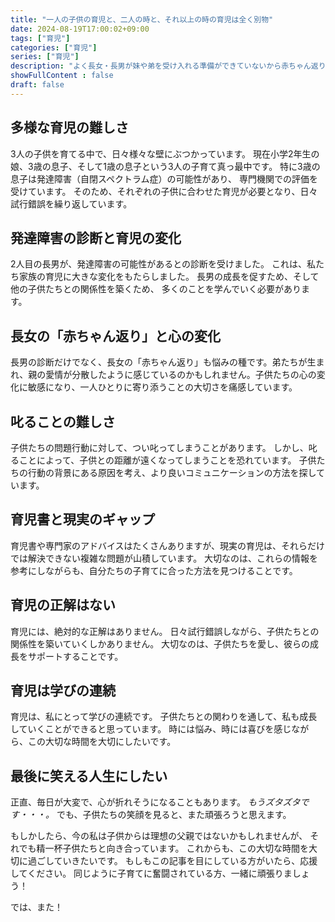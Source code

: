 ```yaml
---
title: "一人の子供の育児と、二人の時と、それ以上の時の育児は全く別物"
date: 2024-08-19T17:00:02+09:00
tags: ["育児"] 
categories: ["育児"]
series: ["育児"]
description: "よく長女・長男が妹や弟を受け入れる準備ができていないから赤ちゃん返りするとか言いますが、準備が出来ていないのは親だという事に気づきました。"
showFullContent : false
draft: false
---
```


## 多様な育児の難しさ
3人の子供を育てる中で、日々様々な壁にぶつかっています。
現在小学2年生の娘、3歳の息子、そして1歳の息子という3人の子育て真っ最中です。
特に3歳の息子は発達障害（自閉スペクトラム症）の可能性があり、
専門機関での評価を受けています。
そのため、それぞれの子供に合わせた育児が必要となり、日々試行錯誤を繰り返しています。

## 発達障害の診断と育児の変化
2人目の長男が、発達障害の可能性があるとの診断を受けました。
これは、私たち家族の育児に大きな変化をもたらしました。
長男の成長を促すため、そして他の子供たちとの関係性を築くため、
多くのことを学んでいく必要があります。

## 長女の「赤ちゃん返り」と心の変化

長男の診断だけでなく、長女の「赤ちゃん返り」も悩みの種です。弟たちが生まれ、親の愛情が分散したように感じているのかもしれません。子供たちの心の変化に敏感になり、一人ひとりに寄り添うことの大切さを痛感しています。

## 叱ることの難しさ

子供たちの問題行動に対して、つい叱ってしまうことがあります。
しかし、叱ることによって、子供との距離が遠くなってしまうことを恐れています。
子供たちの行動の背景にある原因を考え、より良いコミュニケーションの方法を探しています。

## 育児書と現実のギャップ

育児書や専門家のアドバイスはたくさんありますが、現実の育児は、それらだけでは解決できない複雑な問題が山積しています。
大切なのは、これらの情報を参考にしながらも、自分たちの子育てに合った方法を見つけることです。

## 育児の正解はない

育児には、絶対的な正解はありません。
日々試行錯誤しながら、子供たちとの関係性を築いていくしかありません。
大切なのは、子供たちを愛し、彼らの成長をサポートすることです。

## 育児は学びの連続

育児は、私にとって学びの連続です。
子供たちとの関わりを通して、私も成長していくことができると思っています。
時には悩み、時には喜びを感じながら、この大切な時間を大切にしたいです。

## 最後に笑える人生にしたい
正直、毎日が大変で、心が折れそうになることもあります。 
*もうズタズタです・・・。*
でも、子供たちの笑顔を見ると、また頑張ろうと思えます。

もしかしたら、今の私は子供からは理想の父親ではないかもしれませんが、
それでも精一杯子供たちと向き合っています。
これからも、この大切な時間を大切に過ごしていきたいです。
もしもこの記事を目にしている方がいたら、応援してください。
同じように子育てに奮闘されている方、一緒に頑張りましょう！

では、また！
